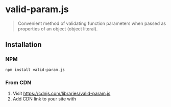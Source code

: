 # valid-param.js
> Convenient method of validating function parameters when passed as properties of an object (object literal).

## Installation
### NPM
```
npm install valid-param.js
```
### From CDN
1. Visit https://cdnjs.com/libraries/valid-param.js
2. Add CDN link to your site with <script>
### Using build / minified version
1. Download valid-param.min.js
2. Add to your site with `<script>`
### Tip
valid-param.js was designed with the intent of validating function parameters passed as properties of an object, but really can be used to validate properties of any object.
## Use
Simply call the `ValidParam` class and pass in the parameters object as the first argument, along with a 'type assignment' object as the second argument. The 'type assignment' object associates each expected parameter with an acceptable type. If any parameter value is passed with an incorrect type, the appropriate error is thrown.
```js
function getProfileBlock(parameters = {}) {
	new ValidParam(parameters, {
		name: 'string',
		age: 'number',
	})

	return `${name}<br>${age}`
}	
```
### Assigning types
Paremeter types are assigned inside of the 'type assignment' object. The key should refer to the paramenter name while the value refers to that parameter's type assignment.
```js
	{
		age: 'number',
	}
``` 
#### Default types
If you would like to assign a default type to non-typed parameters, you can you simply add a `default` property to the 'type assignment' object.
```js
	{
		age: 'number',
		default: 'string'
	}
```
Any parameter (or object-property) that is not explicitly typed in the 'type assignment' object will default to this setting. If a default is not set, all non-typed paramaters will be ignored.
#### Multiple types
To assign multiple acceptable types, simply separate each type with a `|` mark.
```js
	{
		age: 'string|number',
	}
```
#### Allowing null values
A parameter can be made nullable by simply adding the `null` type to the assignment string.
```js
	{
		age: 'string|number|null',
	}
```
If there is only a single acceptable type, then simply add `?` at the beginning of the string.
```js
	{
		age: '?string',
	}
```
#### Assigning `mixed` and `any`
If parameter can be of any type, including `null`, programmer may use the `mixed` or `any` types. Either will allow any value through, regardless of type.
```js
	{
		age: 'mixed',
	}
``` 
### Adjusting settings
Settings 
